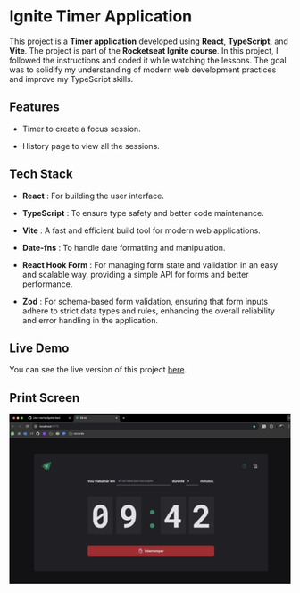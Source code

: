 
# Ignite Timer Application 
This project is a **Timer application**  developed using **React**, **TypeScript**, and **Vite**. The project is part of the **Rocketseat Ignite course**. In this project, I followed the instructions and coded it while watching the lessons. The goal was to solidify my understanding of modern web development practices and improve my TypeScript skills.

## Features 

- Timer to create a focus session.

- History page to view all the sessions.

## Tech Stack 
 
- **React** : For building the user interface.
 
- **TypeScript** : To ensure type safety and better code maintenance.
 
- **Vite** : A fast and efficient build tool for modern web applications.
 
- **Date-fns** : To handle date formatting and manipulation.

- **React Hook Form** : For managing form state and validation in an easy and scalable way, providing a simple API for forms and better performance.

- **Zod** : For schema-based form validation, ensuring that form inputs adhere to strict data types and rules, enhancing the overall reliability and error handling in the application.

## Live Demo
You can see the live version of this project [here](https://vitor-martini.github.io/ignite-timer).

## Print Screen
![Home Page](./src/assets/home.png)